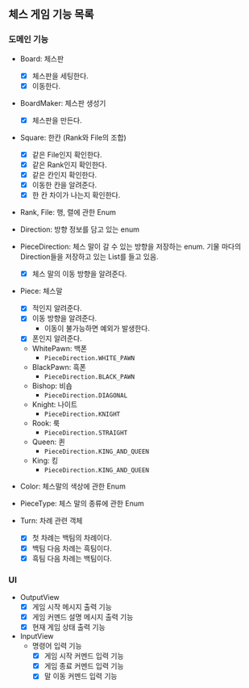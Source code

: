 ## 체스 게임 기능 목록
### 도메인 기능

- Board: 체스판
  - [x] 체스판을 세팅한다.
  - [x] 이동한다.

- BoardMaker: 체스판 생성기
  - [x] 체스판을 만든다.

- Square: 한칸 (Rank와 File의 조합)
  - [x] 같은 File인지 확인한다.
  - [x] 같은 Rank인지 확인한다.
  - [x] 같은 칸인지 확인한다.
  - [x] 이동한 칸을 알려준다.
  - [x] 한 칸 차이가 나는지 확인한다.

- Rank, File: 행, 렬에 관한 Enum

- Direction: 방향 정보를 담고 있는 enum

- PieceDirection: 체스 말이 갈 수 있는 방향을 저장하는 enum. 기물 마다의 Direction들을 저장하고 있는 List를 들고 있음.
  - [x] 체스 말의 이동 방향을 알려준다.

- Piece: 체스말
  - [x] 적인지 알려준다.
  - [x] 이동 방향을 알려준다.
    - 이동이 불가능하면 예외가 발생한다.
  - [x] 폰인지 알려준다.

  - WhitePawn: 백폰
    - `PieceDirection.WHITE_PAWN`
  - BlackPawn: 흑폰
    - `PieceDirection.BLACK_PAWN`
  - Bishop: 비숍
    - `PieceDirection.DIAGONAL`
  - Knight: 나이트
    - `PieceDirection.KNIGHT`
  - Rook: 룩
    - `PieceDirection.STRAIGHT`
  - Queen: 퀸
    - `PieceDirection.KING_AND_QUEEN`
  - King: 킹
    - `PieceDirection.KING_AND_QUEEN`

- Color: 체스말의 색상에 관한 Enum
- PieceType: 체스 말의 종류에 관한 Enum

- Turn: 차례 관련 객체
  - [x] 첫 차례는 백팀의 차례이다.
  - [x] 백팀 다음 차례는 흑팀이다.
  - [x] 흑팀 다음 차례는 백팀이다.

### UI

- OutputView
  - [x] 게임 시작 메시지 출력 기능
  - [x] 게임 커멘드 설명 메시지 출력 기능
  - [x] 현재 게임 상태 출력 기능

- InputView
  - 명령어 입력 기능
    - [x] 게임 시작 커멘드 입력 기능
    - [x] 게임 종료 커멘드 입력 기능
    - [x] 말 이동 커멘드 입력 기능
